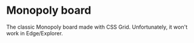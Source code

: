 # Monopoly board

The classic Monopoly board made with CSS Grid. Unfortunately, it won't work in Edge/Explorer.
